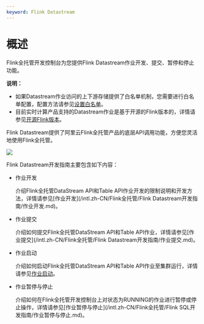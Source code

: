 ```yaml
---
keyword: Flink Datastream
---
```


# 概述

Flink全托管开发控制台为您提供Flink Datastream作业开发、提交、暂停和停止功能。

**说明：**

-   如果Datastream作业访问的上下游存储提供了白名单机制，您需要进行白名单配置，配置方法请参见[设置白名单](/intl.zh-CN/Flink全托管/准备工作/设置白名单.md)。
-   目前实时计算产品支持的Datastream作业是基于开源的Flink版本的，详情请参见[开源Flink版本](https://github.com/apache/flink/tree/blink)。

Flink Datastream提供了阿里云Flink全托管产品的底层API调用功能，方便您灵活地使用Flink全托管。

![](https://static-aliyun-doc.oss-accelerate.aliyuncs.com/assets/img/zh-CN/6265749951/p65080.png)

Flink Datastream开发指南主要包含如下内容：

-   作业开发

    介绍Flink全托管DataStream API和Table API作业开发的限制说明和开发方法，详情请参见[作业开发](/intl.zh-CN/Flink全托管/Flink Datastream开发指南/作业开发.md)。

-   作业提交

    介绍如何提交Flink全托管DataStream API和Table API作业，详情请参见[作业提交](/intl.zh-CN/Flink全托管/Flink Datastream开发指南/作业提交.md)。

-   作业启动

    介绍如何启动Flink全托管DataStream API和Table API作业至集群运行，详情请参见[作业启动]()。

-   作业暂停与停止

    介绍如何在Flink全托管开发控制台上对状态为RUNNING的作业进行暂停或停止操作，详情请参见[作业暂停与停止](/intl.zh-CN/Flink全托管/Flink SQL开发指南/作业暂停与停止.md)。


